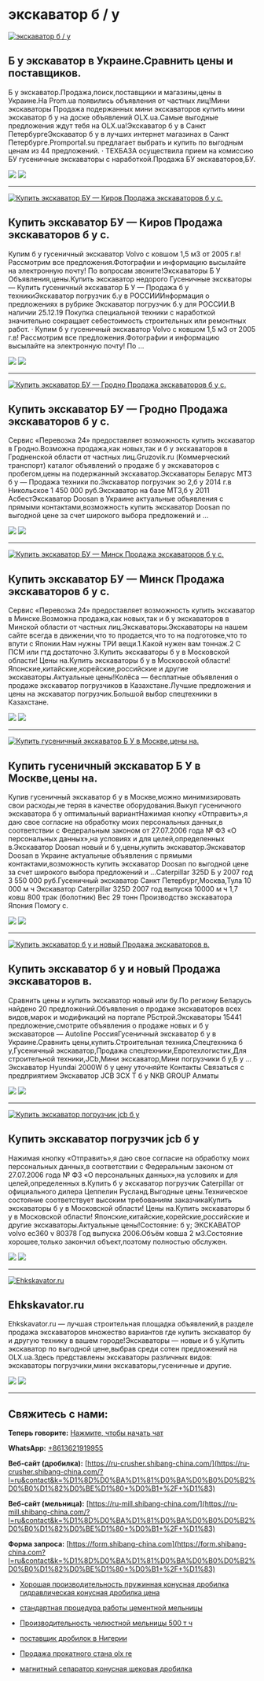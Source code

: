 # экскаватор б / у

<a href="https://swt.shibang-china.com/?l=ru&img&k=%D1%8D%D0%BA%D1%81%D0%BA%D0%B0%D0%B2%D0%B0%D1%82%D0%BE%D1%80+%D0%B1+%2F+%D1%83" target="_blank">![экскаватор б / у](http://static.shibang-china.com/all-800x300/444.jpg)</a>

## Б у экскаватор в Украине.Сравнить цены и поставщиков.
Б у экскаватор.Продажа,поиск,поставщики и магазины,цены в Украине.На Prom.ua появились объявления от частных лиц!Мини экскаваторы Продажа подержанных мини экскаваторов купить мини экскаватор б у на доске объявлений OLX.ua.Самые выгодные предложения ждут тебя на OLX.ua!Экскаватор б у в Санкт ПетербургеЭкскаватор б у в лучших интернет магазинах в Санкт Петербурге.Promportal.su предлагает выбрать и купить по выгодным ценам из 44 предложений.&nbsp;&#0183;&#32;ТЕХБАЗА осуществила прием на комиссию БУ гусеничные экскаваторы с наработкой.Продажа БУ экскаваторов,БУ.


<a href="https://whatsapp.shibangsoft.com/WhatsApp.php" target="_blank" title="WhatsApp">![](http://static.shibang-china.com/icon/whatsapp.png)</a> <a href="https://swt.shibang-china.com/?l=ru&icon&k=%D1%8D%D0%BA%D1%81%D0%BA%D0%B0%D0%B2%D0%B0%D1%82%D0%BE%D1%80+%D0%B1+%2F+%D1%83" target="_blank">![](http://static.shibang-china.com/icon/chat-ru.png)</a>

---

<a href="https://swt.shibang-china.com/?l=ru&img&k=%D1%8D%D0%BA%D1%81%D0%BA%D0%B0%D0%B2%D0%B0%D1%82%D0%BE%D1%80+%D0%B1+%2F+%D1%83" target="_blank">![Купить экскаватор БУ — Киров Продажа экскаваторов б у с.](http://static.shibang-china.com/all-800x300/818.jpg)</a>

## Купить экскаватор БУ — Киров Продажа экскаваторов б у с.
Купим б у гусеничный экскаватор Volvo с ковшом 1,5 м3 от 2005 г.в! Рассмотрим все предложения.Фотографии и информацию высылайте на электронную почту! По вопросам звоните!Экскаваторы Б У Объявления,цены.Купить экскаватор недорого Гусеничные экскваторы — Купить гусеничный экскаватор Б У — Продажа б у техникиЭкскаватор погрузчик б.у в РОССИИИнформация о предложениях в рубрике Экскаватор погрузчик б.у для РОССИИ.В наличии 25.12.19 Покупка специальной техники с наработкой значительно сокращает себестоимость строительных или ремонтных работ.&nbsp;&#0183;&#32;Купим б у гусеничный экскаватор Volvo с ковшом 1,5 м3 от 2005 г.в! Рассмотрим все предложения.Фотографии и информацию высылайте на электронную почту! По …


<a href="https://whatsapp.shibangsoft.com/WhatsApp.php" target="_blank" title="WhatsApp">![](http://static.shibang-china.com/icon/whatsapp.png)</a> <a href="https://swt.shibang-china.com/?l=ru&icon&k=%D1%8D%D0%BA%D1%81%D0%BA%D0%B0%D0%B2%D0%B0%D1%82%D0%BE%D1%80+%D0%B1+%2F+%D1%83" target="_blank">![](http://static.shibang-china.com/icon/chat-ru.png)</a>

---

<a href="https://swt.shibang-china.com/?l=ru&img&k=%D1%8D%D0%BA%D1%81%D0%BA%D0%B0%D0%B2%D0%B0%D1%82%D0%BE%D1%80+%D0%B1+%2F+%D1%83" target="_blank">![Купить экскаватор БУ — Гродно Продажа экскаваторов б у с.](http://static.shibang-china.com/all-800x300/1039.jpg)</a>

## Купить экскаватор БУ — Гродно Продажа экскаваторов б у с.
Сервис &#171;Перевозка 24&#187; предоставляет возможность купить экскаватор в Гродно.Возможна продажа,как новых,так и б у экскаваторов в Гродненской области от частных лиц.Gruzovik.ru (Коммерческий транспорт) каталог объявлений о продаже б у экскаваторов с пробегом,цены на подержанный экскаватор.Экскаваторы Беларус МТЗ б у — Продажа техники по.Экскаватор погрузчик эо 2,б у 2014 г.в Никольское 1 450 000 руб.Экскаватор на базе МТЗ,б у 2011 АсбестЭкскаватор Doosan в Украине актуальные объявления с прямыми контактами,возможность купить экскаватор Doosan по выгодной цене за счет широкого выбора предложений и …


<a href="https://whatsapp.shibangsoft.com/WhatsApp.php" target="_blank" title="WhatsApp">![](http://static.shibang-china.com/icon/whatsapp.png)</a> <a href="https://swt.shibang-china.com/?l=ru&icon&k=%D1%8D%D0%BA%D1%81%D0%BA%D0%B0%D0%B2%D0%B0%D1%82%D0%BE%D1%80+%D0%B1+%2F+%D1%83" target="_blank">![](http://static.shibang-china.com/icon/chat-ru.png)</a>

---

<a href="https://swt.shibang-china.com/?l=ru&img&k=%D1%8D%D0%BA%D1%81%D0%BA%D0%B0%D0%B2%D0%B0%D1%82%D0%BE%D1%80+%D0%B1+%2F+%D1%83" target="_blank">![Купить экскаватор БУ — Минск Продажа экскаваторов б у с.](http://static.shibang-china.com/all-800x300/683.jpg)</a>

## Купить экскаватор БУ — Минск Продажа экскаваторов б у с.
Сервис &#171;Перевозка 24&#187; предоставляет возможность купить экскаватор в Минске.Возможна продажа,как новых,так и б у экскаваторов в Минской области от частных лиц.Экскаваторы.Экскаваторы на нашем сайте всегда в движении,что то продается,что то на подготовке,что то впути с Японии.Нам нужны ТРИ вещи.1.Какой нужен вам тоннаж.2 С ПСМ или гтд достаточно 3.Купить экскаваторы б у в Московской области! Цены на.Купить экскаваторы б у в Московской области! Японские,китайские,корейские,российские и другие экскаваторы.Актуальные цены!Колёса — бесплатные объявления о продаже экскаватор погрузчиков в Казахстане.Лучшие предложения и цены на экскаватор погрузчик.Большой выбор спецтехники в Казахстане.


<a href="https://whatsapp.shibangsoft.com/WhatsApp.php" target="_blank" title="WhatsApp">![](http://static.shibang-china.com/icon/whatsapp.png)</a> <a href="https://swt.shibang-china.com/?l=ru&icon&k=%D1%8D%D0%BA%D1%81%D0%BA%D0%B0%D0%B2%D0%B0%D1%82%D0%BE%D1%80+%D0%B1+%2F+%D1%83" target="_blank">![](http://static.shibang-china.com/icon/chat-ru.png)</a>

---

<a href="https://swt.shibang-china.com/?l=ru&img&k=%D1%8D%D0%BA%D1%81%D0%BA%D0%B0%D0%B2%D0%B0%D1%82%D0%BE%D1%80+%D0%B1+%2F+%D1%83" target="_blank">![Купить гусеничный экскаватор Б У в Москве,цены на.](http://static.shibang-china.com/all-800x300/755.jpg)</a>

## Купить гусеничный экскаватор Б У в Москве,цены на.
Купив гусеничный экскаватор б у в Москве,можно минимизировать свои расходы,не теряя в качестве оборудования.Выкуп гусеничного экскаватора б у оптимальный вариантНажимая кнопку &#171;Отправить&#187;,я даю свое согласие на обработку моих персональных данных,в соответствии с Федеральным законом от 27.07.2006 года № ФЗ &#171;О персональных данных&#187;,на условиях и для целей,определенных в.Экскаватор Doosan новый и б у,цены,купить экскаватор.Экскаватор Doosan в Украине актуальные объявления с прямыми контактами,возможность купить экскаватор Doosan по выгодной цене за счет широкого выбора предложений и …Caterpillar 325D Б у 2007 год 3 550 000 руб.Гусеничный экскаватор Санкт Петербург,Москва,Тула 10 000 м ч Экскаватор Caterpillar 325D 2007 год выпуска 10000 м ч 1,7 ковш 800 трак (болотник) Вес 29 тонн Производство экскаватора Япония Помогу с.


<a href="https://whatsapp.shibangsoft.com/WhatsApp.php" target="_blank" title="WhatsApp">![](http://static.shibang-china.com/icon/whatsapp.png)</a> <a href="https://swt.shibang-china.com/?l=ru&icon&k=%D1%8D%D0%BA%D1%81%D0%BA%D0%B0%D0%B2%D0%B0%D1%82%D0%BE%D1%80+%D0%B1+%2F+%D1%83" target="_blank">![](http://static.shibang-china.com/icon/chat-ru.png)</a>

---

<a href="https://swt.shibang-china.com/?l=ru&img&k=%D1%8D%D0%BA%D1%81%D0%BA%D0%B0%D0%B2%D0%B0%D1%82%D0%BE%D1%80+%D0%B1+%2F+%D1%83" target="_blank">![Купить экскаватор б у и новый Продажа экскаваторов в.](http://static.shibang-china.com/all-800x300/244.jpg)</a>

## Купить экскаватор б у и новый Продажа экскаваторов в.
Сравнить цены и купить экскаватор новый или бу.По региону Беларусь найдено 20 предложений.Объявления о продаже экскаваторов всех видов,марок и модификаций на портале РБстрой.Экскаваторы 15441 предложение,смотрите объявления о продаже новых и б у экскаваторов — Autoline РоссияГусеничный экскаватор б у в Украине.Сравнить цены,купить.Строительная техника,Спецтехника б у,Гусеничный экскаватор,Продажа спецтехники,Евротехлогистик,Для строительной техники,JCb,Мини экскаватор,Мини погрузчики б у,Б у …Экскаватор Hyundai 2000W б у цену уточняйте Контакты Связаться с предприятием Экскаватор JCB 3CX T б у NKB GROUP Алматы


<a href="https://whatsapp.shibangsoft.com/WhatsApp.php" target="_blank" title="WhatsApp">![](http://static.shibang-china.com/icon/whatsapp.png)</a> <a href="https://swt.shibang-china.com/?l=ru&icon&k=%D1%8D%D0%BA%D1%81%D0%BA%D0%B0%D0%B2%D0%B0%D1%82%D0%BE%D1%80+%D0%B1+%2F+%D1%83" target="_blank">![](http://static.shibang-china.com/icon/chat-ru.png)</a>

---

<a href="https://swt.shibang-china.com/?l=ru&img&k=%D1%8D%D0%BA%D1%81%D0%BA%D0%B0%D0%B2%D0%B0%D1%82%D0%BE%D1%80+%D0%B1+%2F+%D1%83" target="_blank">![Купить экскаватор погрузчик jcb б у](http://static.shibang-china.com/all-800x300/553.jpg)</a>

## Купить экскаватор погрузчик jcb б у
Нажимая кнопку &#171;Отправить&#187;,я даю свое согласие на обработку моих персональных данных,в соответствии с Федеральным законом от 27.07.2006 года № ФЗ &#171;О персональных данных&#187;,на условиях и для целей,определенных в.Купить б у экскаватор погрузчик Caterpillar от официального дилера Цеппелин Русланд.Выгодные цены.Техническое состояние соответствует высоким требованиям заказчикаКупить экскаваторы б у в Московской области! Цены на.Купить экскаваторы б у в Московской области! Японские,китайские,корейские,российские и другие экскаваторы.Актуальные цены!Состояние: б у; ЭКСКАВАТОР volvo ec360 v 80378 Год выпуска 2006.Объём ковша 2 м3.Состояние хорошее,только закончил объект,поэтому полностью обслужен.


<a href="https://whatsapp.shibangsoft.com/WhatsApp.php" target="_blank" title="WhatsApp">![](http://static.shibang-china.com/icon/whatsapp.png)</a> <a href="https://swt.shibang-china.com/?l=ru&icon&k=%D1%8D%D0%BA%D1%81%D0%BA%D0%B0%D0%B2%D0%B0%D1%82%D0%BE%D1%80+%D0%B1+%2F+%D1%83" target="_blank">![](http://static.shibang-china.com/icon/chat-ru.png)</a>

---

<a href="https://swt.shibang-china.com/?l=ru&img&k=%D1%8D%D0%BA%D1%81%D0%BA%D0%B0%D0%B2%D0%B0%D1%82%D0%BE%D1%80+%D0%B1+%2F+%D1%83" target="_blank">![Ehkskavator.ru](http://static.shibang-china.com/all-800x300/394.jpg)</a>

## Ehkskavator.ru
Ehkskavator.ru — лучшая строительная площадка объявлений,в разделе продажа экскаваторов множество вариантов где купить экскаватор бу и другую технику в вашем городе!Экскаваторы — новые и б у.Купить экскаватор по выгодной цене,выбрав среди сотен предложений на OLX.ua.Здесь представлены экскаваторы различных видов: экскаваторы погрузчики,мини экскаваторы,гусеничные и другие.

<a href="https://whatsapp.shibangsoft.com/WhatsApp.php" target="_blank" title="WhatsApp">![](http://static.shibang-china.com/icon/whatsapp.png)</a> <a href="https://swt.shibang-china.com/?l=ru&icon&k=%D1%8D%D0%BA%D1%81%D0%BA%D0%B0%D0%B2%D0%B0%D1%82%D0%BE%D1%80+%D0%B1+%2F+%D1%83" target="_blank">![](http://static.shibang-china.com/icon/chat-ru.png)</a>

---
## Свяжитесь с нами:

**Теперь говорите:** [Нажмите, чтобы начать чат](https://swt.shibang-china.com?l=ru&contact&k=%D1%8D%D0%BA%D1%81%D0%BA%D0%B0%D0%B2%D0%B0%D1%82%D0%BE%D1%80+%D0%B1+%2F+%D1%83)

**WhatsApp:**  [+8613621919955](https://whatsapp.shibangsoft.com/WhatsApp.php)

**Веб-сайт (дробилка):** [https://ru-crusher.shibang-china.com/](https://ru-crusher.shibang-china.com/?l=ru&contact&k=%D1%8D%D0%BA%D1%81%D0%BA%D0%B0%D0%B2%D0%B0%D1%82%D0%BE%D1%80+%D0%B1+%2F+%D1%83)

**Веб-сайт (мельница):** [https://ru-mill.shibang-china.com/](https://ru-mill.shibang-china.com/?l=ru&contact&k=%D1%8D%D0%BA%D1%81%D0%BA%D0%B0%D0%B2%D0%B0%D1%82%D0%BE%D1%80+%D0%B1+%2F+%D1%83)

**Форма запроса:** [https://form.shibang-china.com](https://form.shibang-china.com?l=ru&contact&k=%D1%8D%D0%BA%D1%81%D0%BA%D0%B0%D0%B2%D0%B0%D1%82%D0%BE%D1%80+%D0%B1+%2F+%D1%83)

* [Хорошая производительность пружинная конусная дробилка гидравлическая конусная дробилка цена](../135/%D0%A5%D0%BE%D1%80%D0%BE%D1%88%D0%B0%D1%8F%20%D0%BF%D1%80%D0%BE%D0%B8%D0%B7%D0%B2%D0%BE%D0%B4%D0%B8%D1%82%D0%B5%D0%BB%D1%8C%D0%BD%D0%BE%D1%81%D1%82%D1%8C%20%D0%BF%D1%80%D1%83%D0%B6%D0%B8%D0%BD%D0%BD%D0%B0%D1%8F%20%D0%BA%D0%BE%D0%BD%D1%83%D1%81%D0%BD%D0%B0%D1%8F%20%D0%B4%D1%80%D0%BE%D0%B1%D0%B8%D0%BB%D0%BA%D0%B0%20%D0%B3%D0%B8%D0%B4%D1%80%D0%B0%D0%B2%D0%BB%D0%B8%D1%87%D0%B5%D1%81%D0%BA%D0%B0%D1%8F%20%D0%BA%D0%BE%D0%BD%D1%83%D1%81%D0%BD%D0%B0%D1%8F%20%D0%B4%D1%80%D0%BE%D0%B1%D0%B8%D0%BB%D0%BA%D0%B0%20%D1%86%D0%B5%D0%BD%D0%B0.md)

* [стандартная процедура работы цементной мельницы](../133/%D1%81%D1%82%D0%B0%D0%BD%D0%B4%D0%B0%D1%80%D1%82%D0%BD%D0%B0%D1%8F%20%D0%BF%D1%80%D0%BE%D1%86%D0%B5%D0%B4%D1%83%D1%80%D0%B0%20%D1%80%D0%B0%D0%B1%D0%BE%D1%82%D1%8B%20%D1%86%D0%B5%D0%BC%D0%B5%D0%BD%D1%82%D0%BD%D0%BE%D0%B9%20%D0%BC%D0%B5%D0%BB%D1%8C%D0%BD%D0%B8%D1%86%D1%8B.md)

* [Производительность челюстной мельницы 500 т  ч](../135/%D0%9F%D1%80%D0%BE%D0%B8%D0%B7%D0%B2%D0%BE%D0%B4%D0%B8%D1%82%D0%B5%D0%BB%D1%8C%D0%BD%D0%BE%D1%81%D1%82%D1%8C%20%D1%87%D0%B5%D0%BB%D1%8E%D1%81%D1%82%D0%BD%D0%BE%D0%B9%20%D0%BC%D0%B5%D0%BB%D1%8C%D0%BD%D0%B8%D1%86%D1%8B%20500%20%D1%82%20%20%D1%87.md)

* [поставщик дробилок в Нигерии](../135/%D0%BF%D0%BE%D1%81%D1%82%D0%B0%D0%B2%D1%89%D0%B8%D0%BA%20%D0%B4%D1%80%D0%BE%D0%B1%D0%B8%D0%BB%D0%BE%D0%BA%20%D0%B2%20%D0%9D%D0%B8%D0%B3%D0%B5%D1%80%D0%B8%D0%B8.md)

* [Продажа прокатного стана olx re](../133/%D0%9F%D1%80%D0%BE%D0%B4%D0%B0%D0%B6%D0%B0%20%D0%BF%D1%80%D0%BE%D0%BA%D0%B0%D1%82%D0%BD%D0%BE%D0%B3%D0%BE%20%D1%81%D1%82%D0%B0%D0%BD%D0%B0%20olx%20re.md)

* [магнитный сепаратор конусная щековая дробилка](../135/%D0%BC%D0%B0%D0%B3%D0%BD%D0%B8%D1%82%D0%BD%D1%8B%D0%B9%20%D1%81%D0%B5%D0%BF%D0%B0%D1%80%D0%B0%D1%82%D0%BE%D1%80%20%D0%BA%D0%BE%D0%BD%D1%83%D1%81%D0%BD%D0%B0%D1%8F%20%D1%89%D0%B5%D0%BA%D0%BE%D0%B2%D0%B0%D1%8F%20%D0%B4%D1%80%D0%BE%D0%B1%D0%B8%D0%BB%D0%BA%D0%B0.md)